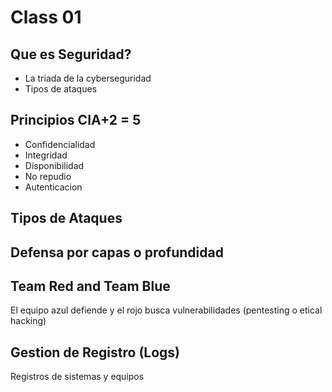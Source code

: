 # Class 01

## Que es Seguridad?

- La triada de la cyberseguridad
- Tipos de ataques

## Principios CIA+2 = 5

- Confidencialidad
- Integridad
- Disponibilidad
- No repudio
- Autenticacion

## Tipos de Ataques

## Defensa por capas o profundidad

## Team Red and Team Blue

El equipo azul defiende y el rojo busca vulnerabilidades (pentesting o etical hacking)

## Gestion de Registro (Logs)

Registros de sistemas y equipos

